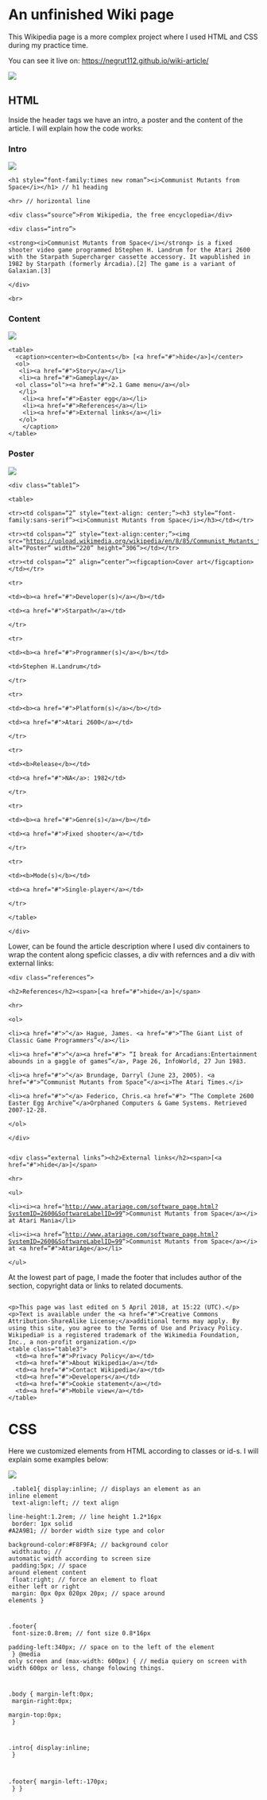 # An unfinished Wiki page

<p>This Wikipedia page is a more complex project where I used HTML and CSS during my practice time.</p>

<p>You can see it live on: <a href="https://negrut112.github.io/wiki-article/">https://negrut112.github.io/wiki-article/</a></p>
<img src="https://i.imgur.com/FBstdvd.jpg">

## HTML

<p>Inside the header tags we have an intro, a poster and the content of the article. I will explain how the code works:</p>

### Intro

<img src="https://i.imgur.com/OKSDygA.png">

<pre><code>&lt;h1 style=“font-family:times new roman”&gt;&lt;i&gt;Communist Mutants from Space&lt;/i&gt;&lt;/h1&gt; // h1 heading<br>
&lt;hr&gt; // horizontal line<br>
&lt;div class=“source”&gt;From Wikipedia, the free encyclopedia&lt;/div&gt;<br>
&lt;div class=“intro”&gt;<br>
&lt;strong&gt;&lt;i&gt;Communist Mutants from Space&lt;/i&gt;&lt;/strong&gt; is a fixed shooter video game programmed bStephen H. Landrum for the Atari 2600 with the Starpath Supercharger cassette accessory. It wapublished in 1982 by Starpath (formerly Arcadia).[2] The game is a variant of Galaxian.[3]<br>
&lt;/div&gt;<br>
&lt;br&gt;</code></pre>

### Content

<img src="https://i.imgur.com/ohVJcEA.png">

<pre><code>&lt;table&gt;
  &lt;caption&gt;&lt;center&gt;&lt;b&gt;Contents&lt;/b&gt; [&lt;a href=&quot;#&quot;&gt;hide&lt;/a&gt;]&lt;/center&gt;
  &lt;ol&gt;
   &lt;li&gt;&lt;a href=&quot;#&quot;&gt;Story&lt;/a&gt;&lt;/li&gt;
   &lt;li&gt;&lt;a href=&quot;#&quot;&gt;Gameplay&lt;/a&gt;
  &lt;ol class=&quot;ol&quot;&gt;&lt;a href=&quot;#&quot;&gt;2.1 Game menu&lt;/a&gt;&lt;/ol&gt;
   &lt;/li&gt;
    &lt;li&gt;&lt;a href=&quot;#&quot;&gt;Easter egg&lt;/a&gt;&lt;/li&gt;
    &lt;li&gt;&lt;a href=&quot;#&quot;&gt;References&lt;/a&gt;&lt;/li&gt;
    &lt;li&gt;&lt;a href=&quot;#&quot;&gt;External links&lt;/a&gt;&lt;/li&gt;
   &lt;/ol&gt;
    &lt;/caption&gt;
&lt;/table&gt;
</code></pre>

### Poster

<img src="https://i.imgur.com/oWVUZbv.png">

<pre><code>&lt;div class=“table1”&gt;<br>
&lt;table&gt;<br>
&lt;tr&gt;&lt;td colspan=“2” style=“text-align: center;”&gt;&lt;h3 style=“font-family:sans-serif”&gt;&lt;i&gt;Communist Mutants from Space&lt;/i&gt;&lt;/h3&gt;&lt;/td&gt;&lt;/tr&gt;<br>
&lt;tr&gt;&lt;td colspan=“2” style=“text-align:center;”&gt;&lt;img src=&quot;<a href="https://upload.wikimedia.org/wikipedia/en/8/85/Communist_Mutants_from_Space_cover.jpg">https://upload.wikimedia.org/wikipedia/en/8/85/Communist_Mutants_from_Space_cover.jpg</a>&quot; alt=“Poster” width=“220” height=“306”&gt;&lt;/td&gt;&lt;/tr&gt;<br>
&lt;tr&gt;&lt;td colspan=“2” align=“center”&gt;&lt;figcaption&gt;Cover art&lt;/figcaption&gt;&lt;/td&gt;&lt;/tr&gt;<br>
&lt;tr&gt;<br>
&lt;td&gt;&lt;b&gt;&lt;a href=&quot;#&quot;&gt;Developer(s)&lt;/a&gt;&lt;/b&gt;&lt;/td&gt;<br>
&lt;td&gt;&lt;a href=&quot;#&quot;&gt;Starpath&lt;/a&gt;&lt;/td&gt;<br>
&lt;/tr&gt;<br>
&lt;tr&gt;<br>
&lt;td&gt;&lt;b&gt;&lt;a href=&quot;#&quot;&gt;Programmer(s)&lt;/a&gt;&lt;/b&gt;&lt;/td&gt;<br>
&lt;td&gt;Stephen H.Landrum&lt;/td&gt;<br>
&lt;/tr&gt;<br>
&lt;tr&gt;<br>
&lt;td&gt;&lt;b&gt;&lt;a href=&quot;#&quot;&gt;Platform(s)&lt;/a&gt;&lt;/b&gt;&lt;/td&gt;<br>
&lt;td&gt;&lt;a href=&quot;#&quot;&gt;Atari 2600&lt;/a&gt;&lt;/td&gt;<br>
&lt;/tr&gt;<br>
&lt;tr&gt;<br>
&lt;td&gt;&lt;b&gt;Release&lt;/b&gt;&lt;/td&gt;<br>
&lt;td&gt;&lt;a href=&quot;#&quot;&gt;NA&lt;/a&gt;: 1982&lt;/td&gt;<br>
&lt;/tr&gt;<br>
&lt;tr&gt;<br>
&lt;td&gt;&lt;b&gt;&lt;a href=&quot;#&quot;&gt;Genre(s)&lt;/a&gt;&lt;/b&gt;&lt;/td&gt;<br>
&lt;td&gt;&lt;a href=&quot;#&quot;&gt;Fixed shooter&lt;/a&gt;&lt;/td&gt;<br>
&lt;/tr&gt;<br>
&lt;tr&gt;<br>
&lt;td&gt;&lt;b&gt;Mode(s)&lt;/b&gt;&lt;/td&gt;<br>
&lt;td&gt;&lt;a href=&quot;#&quot;&gt;Single-player&lt;/a&gt;&lt;/td&gt;<br>
&lt;/tr&gt;<br>
&lt;/table&gt;<br>
&lt;/div&gt;</code></pre>

Lower, can be found the article description where I used div containers to wrap the content along speficic classes, a div with refernces and a div with external links:

<pre><code>&lt;div class=“references”&gt;<br>
&lt;h2&gt;References&lt;/h2&gt;&lt;span&gt;[&lt;a href=&quot;#&quot;&gt;hide&lt;/a&gt;]&lt;/span&gt;<br>
&lt;hr&gt;<br>
&lt;ol&gt;<br>
&lt;li&gt;&lt;a href=&quot;#&quot;&gt;^&lt;/a&gt; Hague, James. &lt;a href=&quot;#&quot;&gt;“The Giant List of Classic Game Programmers”&lt;/a&gt;&lt;/li&gt;<br>
&lt;li&gt;&lt;a href=&quot;#&quot;&gt;^&lt;/a&gt;&lt;a href=&quot;#&quot;&gt; “I break for Arcadians:Entertainment abounds in a gaggle of games”&lt;/a&gt;, Page 26, InfoWorld, 27 Jun 1983.<br>
&lt;li&gt;&lt;a href=&quot;#&quot;&gt;^&lt;/a&gt; Brundage, Darryl (June 23, 2005). &lt;a href=&quot;#&quot;&gt;“Communist Mutants from Space”&lt;/a&gt;&lt;i&gt;The Atari Times.&lt;/i&gt;<br>
&lt;li&gt;&lt;a href=&quot;#&quot;&gt;^&lt;/a&gt; Federico, Chris.&lt;a href=&quot;#&quot;&gt; “The Complete 2600 Easter Egg Archive”&lt;/a&gt;Orphaned Computers &amp; Game Systems. Retrieved 2007-12-28.<br>
&lt;/ol&gt;<br>
&lt;/div&gt;</p>
&lt;div class=“external links”&gt;&lt;h2&gt;External links&lt;/h2&gt;&lt;span&gt;[&lt;a href=&quot;#&quot;&gt;hide&lt;/a&gt;]&lt;/span&gt;<br>
&lt;hr&gt;<br>
&lt;ul&gt;<br>
&lt;li&gt;&lt;i&gt;&lt;a href=&quot;<a href="http://www.atariage.com/software_page.html?SystemID=2600&amp;SoftwareLabelID=99">http://www.atariage.com/software_page.html?SystemID=2600&amp;SoftwareLabelID=99</a>“&gt;Communist Mutants from Space&lt;/a&gt;&lt;/i&gt; at Atari Mania&lt;/li&gt;<br>
&lt;li&gt;&lt;i&gt;&lt;a href=”<a href="http://www.atariage.com/software_page.html?SystemID=2600&amp;SoftwareLabelID=99">http://www.atariage.com/software_page.html?SystemID=2600&amp;SoftwareLabelID=99</a>“&gt;Communist Mutants from Space&lt;/a&gt;&lt;/i&gt; at &lt;a href=”#&quot;&gt;AtariAge&lt;/a&gt;&lt;/li&gt;<br>
&lt;/ul&gt;</code></pre>

<p>At the lowest part of page, I made the footer that includes author of the section, copyright data or links to related documents.</p>

<pre><code>
&lt;p&gt;This page was last edited on 5 April 2018, at 15:22 (UTC).&lt;/p&gt;
&lt;p&gt;Text is available under the &lt;a href=&quot;#&quot;&gt;Creative Commons Attribution-ShareAlike License;&lt;/a&gt;additional terms may apply. By using this site, you agree to the Terms of Use and Privacy Policy. Wikipedia® is a registered trademark of the Wikimedia Foundation, Inc., a non-profit organization.&lt;/p&gt;
&lt;table class=&quot;table3&quot;&gt;
  &lt;td&gt;&lt;a href=&quot;#&quot;&gt;Privacy Policy&lt;/a&gt;&lt;/td&gt;
  &lt;td&gt;&lt;a href=&quot;#&quot;&gt;About Wikipedia&lt;/a&gt;&lt;/td&gt;
  &lt;td&gt;&lt;a href=&quot;#&quot;&gt;Contact Wikipedia&lt;/a&gt;&lt;/td&gt;
  &lt;td&gt;&lt;a href=&quot;#&quot;&gt;Developers&lt;/a&gt;&lt;/td&gt;
  &lt;td&gt;&lt;a href=&quot;#&quot;&gt;Cookie statement&lt;/a&gt;&lt;/td&gt;
  &lt;td&gt;&lt;a href=&quot;#&quot;&gt;Mobile view&lt;/a&gt;&lt;/td&gt;
&lt;/table&gt;
</code></pre>

# CSS

<p>Here we customized elements from HTML according to classes or id-s. I will explain some examples below:</p>

<img src="https://i.imgur.com/N0eKzS0.png">

<code><pre>
.table1{
display:inline;  // displays an element as an inline element<br>
text-align:left; // text align<br>
line-height:1.2rem; // line height 1.2*16px<br>
border: 1px solid #A2A9B1; // border width size type and color<br>
background-color:#F8F9FA; // background color<br>
width:auto; // automatic width according to screen size<br>
padding:5px; // space around element content<br>
float:right; // force an element to float either left or right<br>
margin: 0px 0px 020px 20px; // space around elements
}

.footer{<br>
font-size:0.8rem; // font size 0.8*16px<br>
padding-left:340px; // space on to the left of the element<br>
}
@media only screen and (max-width: 600px) { // media quiery on screen with width 600px or less, change folowing things.

.body {
margin-left:0px;<br>
margin-right:0px;<br>
margin-top:0px;<br>
}

.intro{
display:inline;<br>
 }


.footer{
margin-left:-170px;<br>
  }
 }</code></pre>
